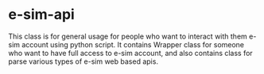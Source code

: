 e-sim-api
=========
This class is for general usage for people who want to interact with them e-sim account using python script.
It contains Wrapper class for someone who want to have full access to e-sim account, and also contains class for parse various types of e-sim web based apis.
